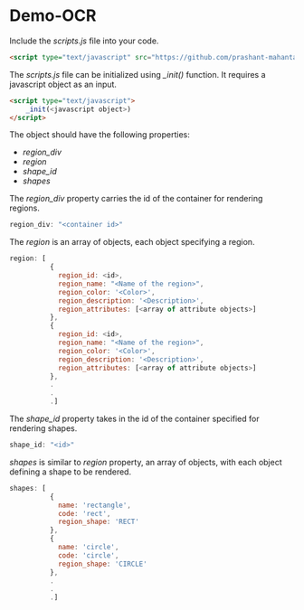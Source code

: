 # Demo-OCR

Include the *scripts.js* file into your code.
```HTML
<script type="text/javascript" src="https://github.com/prashant-mahanta/demo-ocr/blob/master/scripts.js"></script>
```
 
 The *scripts.js* file can be initialized using *_init()* function. It requires a javascript object as an input.
 ```HTML
 <script type="text/javascript">
     _init(<javascript object>)
 </script>
 ```
 
 The object should have the following properties:   
 * *region_div*
 * *region*
 * *shape_id*
 * *shapes*

The *region_div* property carries the id of the container for rendering regions.
```Javascript
region_div: "<container id>"
```

The *region* is an array of objects, each object specifying a region.
```Javascript
region: [
          {
            region_id: <id>,
            region_name: "<Name of the region>",
            region_color: '<Color>',
            region_description: '<Description>',
            region_attributes: [<array of attribute objects>]
          },
          {
            region_id: <id>,
            region_name: "<Name of the region>",
            region_color: '<Color>',
            region_description: '<Description>',
            region_attributes: [<array of attribute objects>]
          },
          .
          .
          .]
```

The *shape_id* property takes in the id of the container specified for rendering shapes.
```Javascript
shape_id: "<id>"
```

*shapes* is similar to *region* property, an array of objects, with each object defining a shape to be rendered.
```Javascript
shapes: [
          {
            name: 'rectangle',
            code: 'rect',
            region_shape: 'RECT'
          },
          {
            name: 'circle',
            code: 'circle',
            region_shape: 'CIRCLE'
          },
          .
          .
          .]
```

